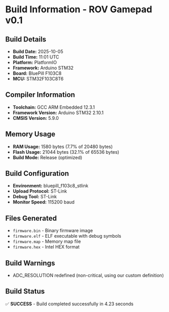 # Build Information - ROV Gamepad v0.1

## Build Details
- **Build Date:** 2025-10-05
- **Build Time:** 11:01 UTC
- **Platform:** PlatformIO
- **Framework:** Arduino STM32
- **Board:** BluePill F103C8
- **MCU:** STM32F103C8T6

## Compiler Information
- **Toolchain:** GCC ARM Embedded 12.3.1
- **Framework Version:** Arduino STM32 2.10.1
- **CMSIS Version:** 5.9.0

## Memory Usage
- **RAM Usage:** 1580 bytes (7.7% of 20480 bytes)
- **Flash Usage:** 21044 bytes (32.1% of 65536 bytes)
- **Build Mode:** Release (optimized)

## Build Configuration
- **Environment:** bluepill_f103c8_stlink
- **Upload Protocol:** ST-Link
- **Debug Tool:** ST-Link
- **Monitor Speed:** 115200 baud

## Files Generated
- `firmware.bin` - Binary firmware image
- `firmware.elf` - ELF executable with debug symbols
- `firmware.map` - Memory map file
- `firmware.hex` - Intel HEX format

## Build Warnings
- ADC_RESOLUTION redefined (non-critical, using our custom definition)

## Build Status
✅ **SUCCESS** - Build completed successfully in 4.23 seconds

